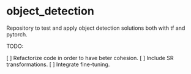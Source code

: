 # object_detection
Repository to test and apply object detection solutions both with tf and pytorch.

TODO:

[ ] Refactorize code in order to have beter cohesion.
[ ] Include SR transformations.
[ ] Integrate fine-tuning.
